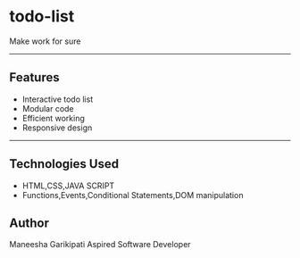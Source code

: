 # todo-list
Make work for sure

---------------

## Features

- Interactive todo list
- Modular code
- Efficient working
- Responsive design

 ----------------

 ## Technologies Used

 - HTML,CSS,JAVA SCRIPT
 - Functions,Events,Conditional Statements,DOM manipulation


## Author 
Maneesha Garikipati
Aspired Software Developer


